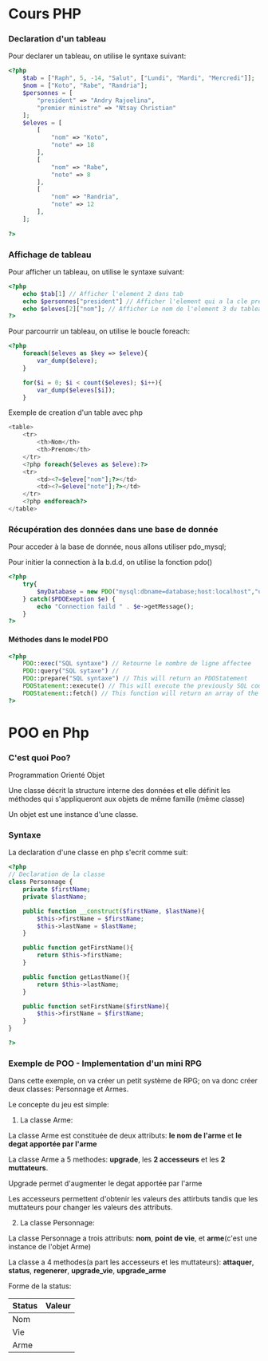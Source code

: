 # Cours PHP

### Declaration d'un tableau

Pour declarer un tableau, on utilise le syntaxe suivant:

```php
<?php
	$tab = ["Raph", 5, -14, "Salut", ["Lundi", "Mardi", "Mercredi"]];
	$nom = ["Koto", "Rabe", "Randria"];
	$personnes = [
        "president" => "Andry Rajoelina",
        "premier ministre" => "Ntsay Christian"
    ];
    $eleves = [
        [
            "nom" => "Koto",
            "note" => 18
        ],
        [
            "nom" => "Rabe",
            "note" => 8
        ],
        [
            "nom" => "Randria",
            "note" => 12
        ],
    ];
    
?>
```

### Affichage de tableau

Pour afficher un tableau, on utilise le syntaxe suivant:

```php
<?php
    echo $tab[1] // Afficher l'element 2 dans tab
    echo $personnes["president"] // Afficher l'element qui a la cle president
    echo $eleves[2]["nom"]; // Afficher Le nom de l'element 3 du tableau eleve 
?>
```

Pour parcourrir un tableau, on utilise le boucle foreach:

```php
<?php
    foreach($eleves as $key => $eleve){
        var_dump($eleve);
    }

    for($i = 0; $i < count($eleves); $i++){
        var_dump($eleves[$i]);
    }
```

Exemple de creation d'un table avec php
```php
<table>
    <tr>
        <th>Nom</th>
        <th>Prenom</th>
    </tr>
    <?php foreach($eleves as $eleve):?>
    <tr>
    	<td><?=$eleve["nom"];?></td>
    	<td><?=$eleve["note"];?></td>
    </tr>
    <?php endforeach?>
</table>
```



### Récupération des données dans une base de donnée

Pour acceder à la base de donnée, nous allons utiliser pdo_mysql;

Pour initier la connection à la b.d.d, on utilise la fonction pdo()

```php
<?php
    try{
    	$myDatabase = new PDO("mysql:dbname=database;host:localhost","user_mysql", "password");        
    } catch($PDOExeption $e) {
    	echo "Connection faild " . $e->getMessage();   
    }
?>
```

#### Méthodes dans le model PDO

```php
<?php 
    PDO::exec("SQL syntaxe") // Retourne le nombre de ligne affectee
    PDO::query("SQL sytaxe") // 
    PDO::prepare("SQL syntaxe") // This will return an PDOStatement
    PDOStatement::execute() // This will execute the previously SQL code
    PDOStatement::fetch() // This function will return an array of the content of the database
?>
```


# POO en Php
### C'est quoi Poo?
Programmation Orienté Objet

Une classe décrit la structure interne des données et elle définit les méthodes qui s'appliqueront aux objets de même famille (même classe)

Un objet est une instance d'une classe.


### Syntaxe
La declaration d'une classe en php s'ecrit comme suit:

```php
<?php
// Declaration de la classe
class Personnage {
    private $firstName;
    private $lastName;

    public function __construct($firstName, $lastName){
        $this->firstName = $firstName;
        $this->lastName = $lastName;
    }

    public function getFirstName(){
        return $this->firstName;
    }

    public function getLastName(){
        return $this->lastName;
    }

    public function setFirstName($firstName){
        $this->firstName = $firstName;
    }
}

?>
```

### Exemple de POO - Implementation d'un mini RPG

Dans cette exemple, on va créer un petit système de RPG; on va donc créer deux classes: Personnage et Armes.

Le concepte du jeu est simple:

1. La classe Arme:

La classe Arme est constituée de deux attributs: **le nom de l'arme** et **le degat apportée par l'arme**

La classe Arme a 5 methodes: **upgrade**, les **2 accesseurs** et les **2 muttateurs**.

Upgrade permet d'augmenter le degat apportée par l'arme

Les accesseurs permettent d'obtenir les valeurs des attirbuts tandis que les muttateurs pour changer les valeurs des attributs.

2. La classe Personnage:

La classe Personnage a trois attributs: **nom**, **point de vie**, et **arme**(c'est une instance de l'objet Arme)

La classe a 4 methodes(a part les accesseurs et les muttateurs): **attaquer**, **status**, **regenerer**, **upgrade_vie**, **upgrade_arme**



Forme de la status:

| Status | Valeur |
| ------ | ------ |
| Nom    |        |
| Vie    |        |
| Arme   |        |

